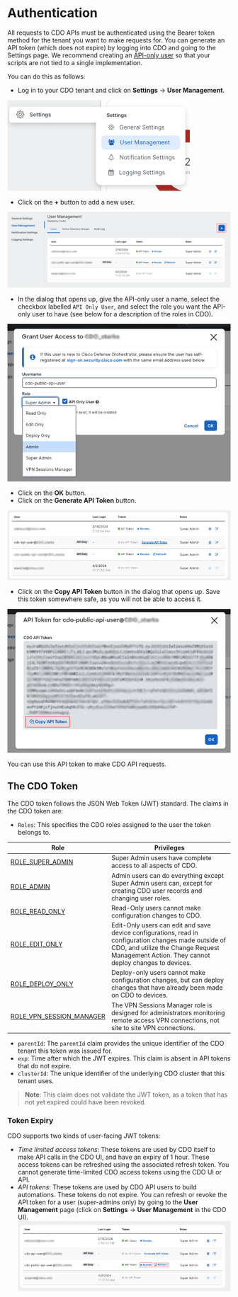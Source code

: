# Authentication

All requests to CDO APIs must be authenticated using the Bearer token method for the tenant you want to make requests for. You can generate an API token (which does not expire) by logging into CDO and going to the Settings page. We recommend creating an [API-only user](https://docs.defenseorchestrator.com/c-secure-device-connector-sdc.html#!t-create-api-only-users.html) so that your scripts are not tied to a single implementation.

You can do this as follows:

- Log in to your CDO tenant and click on **Settings** -> **User Management**.

![img](../images/user-management-menu-item.png)

- Click on the **+** button to add a new user.

![img](../images/add-user.png)

- In the dialog that opens up, give the API-only user a name, select the checkbox labelled `API Only User`, and select the role you want the API-only user to have (see below for a description of the roles in CDO).

![img](../images/add-user-dialog.png)

- Click on the **OK** button.
- Click on the **Generate API Token** button.

![img](../images/generate-api-token.png)

- Click on the **Copy API Token** button in the dialog that opens up. Save this token somewhere safe, as you will not be able to access it. 

![img](../images/copy-api-token.png)

You can use this API token to make CDO API requests.

## The CDO Token

The CDO token follows the JSON Web Token (JWT) standard. The claims in the CDO token are:
- `Roles`: This specifies the CDO roles assigned to the user the token belongs to.

| Role | Privileges |
| ---- | ---------- |
| [ROLE_SUPER_ADMIN](https://edge.us.cdo.cisco.com/content/docs/index.html#!c-super-admin-role.html) | Super Admin users have complete access to all aspects of CDO. |
| [ROLE_ADMIN](https://edge.us.cdo.cisco.com/content/docs/index.html#!c-admin-role.html) | Admin users can do everything except Super Admin users can, except for creating CDO user records and changing user roles. |
| [ROLE_READ_ONLY](https://edge.us.cdo.cisco.com/content/docs/index.html#!c-read-only-role.html) | Read-Only users cannot make configuration changes to CDO. |
| [ROLE_EDIT_ONLY](https://edge.us.cdo.cisco.com/content/docs/index.html#!c-edit-only-role.html) | Edit-Only users can edit and save device configurations, read in configuration changes made outside of CDO, and utilize the Change Request Management Action. They cannot deploy changes to devices. |
| [ROLE_DEPLOY_ONLY](https://edge.us.cdo.cisco.com/content/docs/index.html#!c-deploy-only-role.html) | Deploy-only users cannot make configuration changes, but can deploy changes that have already been made on CDO to devices. |
| [ROLE_VPN_SESSION_MANAGER](https://edge.us.cdo.cisco.com/content/docs/index.html#!c-vpn-sessions-manager-role.html) | The VPN Sessions Manager role is designed for administrators monitoring remote access VPN connections, not site to site VPN connections. | 

- `parentId`: The `parentId` claim provides the unique identifier of the CDO tenant this token was issued for.
- `exp`: Time after which the JWT expires. This claim is absent in API tokens that do not expire. 
- `clusterId`: The unique identifier of the underlying CDO cluster that this tenant uses.

>**Note**:
This claim does not validate the JWT token, as a token that has not yet expired could have been revoked.


### Token Expiry

CDO supports two kinds of user-facing JWT tokens:
- *Time limited access tokens*: These tokens are used by CDO itself to make API calls in the CDO UI, and have an expiry of 1 hour. These access tokens can be refreshed using the associated refresh token. You cannot generate time-limited CDO access tokens using the CDO UI or API.
- *API tokens*: These tokens are used by CDO API users to build automations. These tokens do not expire. You can refresh or revoke the API token for a user (super-admins only) by going to the **User Management** page (click on **Settings** -> **User Management** in the CDO UI).
![img](../images/revoke-refresh-api-token.png)

